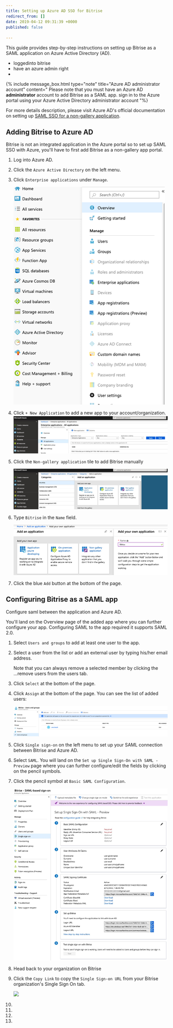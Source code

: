 ```yaml
---
title: Setting up Azure AD SSO for Bitrise
redirect_from: []
date: 2019-04-12 09:31:39 +0000
published: false

---
```

This guide provides step-by-step instructions on setting up Bitrise as a SAML application on Azure Active Directory (AD).

* loggedinto bitrise
* have an azure admin right
* 

{% include message_box.html type="note" title="Azure AD administrator account" content=" Please note that you must have an Azure AD **administrator** account to add Bitrise as a SAML app. sign in to the Azure portal using your Azure Active Directory administrator account "%}

For more details description, please visit Azure AD's official documentation on setting up [SAML SSO for a non-gallery application](https://docs.microsoft.com/en-us/azure/active-directory/manage-apps/configure-single-sign-on-non-gallery-applications).

## Adding Bitrise to Azure AD

Bitrise is not an integrated application in the Azure portal so to set up SAML SSO with Azure, you'll have to first add Bitrise as a non-gallery app portal.

1. Log into Azure AD.
2. Click the `Azure Active Directory` on the left menu.
3. Click `Enterprise applications` under `Manage`.

   ![](/img/active-directory.png)
4. Click `+ New Application` to add a new app to your account/organization.
   ![](/img/azure-enterprise-application-1.jpg)
5. Click the `Non-gallery application` tile to add Bitrise manually

   ![](/img/non-gallery-application.jpg)
6. Type `Bitrise` in the `Name` field.

   ![](/img/bitrise-added-as-an-app.png)
7. Click the blue `Add` button at the bottom of the page.

## Configuring Bitrise as a SAML app

Configure saml between the application and Azure AD.

You'll land on the Overview page of the added app where you can further configure your app.
Configuring SAML to the app required it supports SAML 2.0.

 1. Select `Users and groups` to add at least one user to the app.
 2. Select a user from the list or add an external user by typing his/her email address.

    Note that you can always remove a selected member by clicking the ...remove users from the users tab.
 3. Click `Select` at the bottom of the page.
 4. Click `Assign` at the bottom of the page.
    You can see the list of added users:

    ![](/img/added-user.png)
 5. Click `Single sign-on` on the left menu to set up your SAML connection between Bitrise and Azure AD.
 6. Select `SAML`.
    You will land on the `Set up Single Sign-On with SAML - Preview` page where you can further configure/edit the fields by clicking on the pencil symbols.
 7. Click the pencil symbol at `Basic SAML Configuration`.

    ![](/img/Single-sign-on_-overview.jpg)
 8. Head back to your organization on Bitrise
 9. Click the `Copy Link` to copy the `Single Sign-on URL` from your Bitrise organization's Single Sign On tab.

    ![](https://devcenter.bitrise.io/img/sso-saml-page.jpg)
10. 
11. 
12. 
13. 